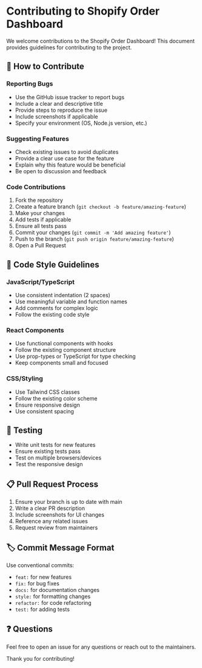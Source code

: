 # Contributing to Shopify Order Dashboard

We welcome contributions to the Shopify Order Dashboard! This document provides guidelines for contributing to the project.

## 🎯 How to Contribute

### Reporting Bugs
- Use the GitHub issue tracker to report bugs
- Include a clear and descriptive title
- Provide steps to reproduce the issue
- Include screenshots if applicable
- Specify your environment (OS, Node.js version, etc.)

### Suggesting Features
- Check existing issues to avoid duplicates
- Provide a clear use case for the feature
- Explain why this feature would be beneficial
- Be open to discussion and feedback

### Code Contributions
1. Fork the repository
2. Create a feature branch (`git checkout -b feature/amazing-feature`)
3. Make your changes
4. Add tests if applicable
5. Ensure all tests pass
6. Commit your changes (`git commit -m 'Add amazing feature'`)
7. Push to the branch (`git push origin feature/amazing-feature`)
8. Open a Pull Request

## 📝 Code Style Guidelines

### JavaScript/TypeScript
- Use consistent indentation (2 spaces)
- Use meaningful variable and function names
- Add comments for complex logic
- Follow the existing code style

### React Components
- Use functional components with hooks
- Follow the existing component structure
- Use prop-types or TypeScript for type checking
- Keep components small and focused

### CSS/Styling
- Use Tailwind CSS classes
- Follow the existing color scheme
- Ensure responsive design
- Use consistent spacing

## 🧪 Testing
- Write unit tests for new features
- Ensure existing tests pass
- Test on multiple browsers/devices
- Test the responsive design

## 📋 Pull Request Process
1. Ensure your branch is up to date with main
2. Write a clear PR description
3. Include screenshots for UI changes
4. Reference any related issues
5. Request review from maintainers

## 🏷️ Commit Message Format
Use conventional commits:
- `feat:` for new features
- `fix:` for bug fixes
- `docs:` for documentation changes
- `style:` for formatting changes
- `refactor:` for code refactoring
- `test:` for adding tests

## ❓ Questions
Feel free to open an issue for any questions or reach out to the maintainers.

Thank you for contributing!
